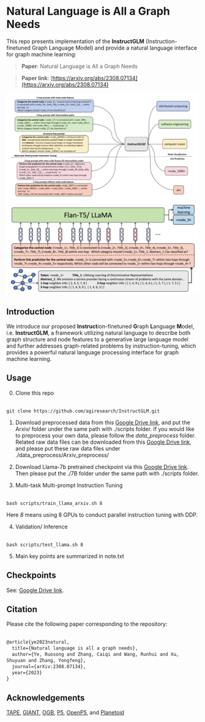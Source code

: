 # Natural Language is All a Graph Needs

This repo presents implementation of the **InstructGLM** (Instruction-finetuned Graph Language Model) and provide a natural language interface for graph machine learning:

>  **Paper**: Natural Language is All a Graph Needs <br>

>  **Paper link**: [https://arxiv.org/abs/2308.07134](https://arxiv.org/abs/2308.07134)
  

![Teaser](pic/pc_1.png)
![Teaser](pic/pc_2.png)
  

## Introduction

We introduce our proposed **Instruct**ion-finetuned **G**raph **L**anguage **M**odel, i.e. **InstructGLM**, a framework utilizing natural language to describe both graph structure and node features to a generative large language model and further addresses graph-related problems by instruction-tuning, which provides a powerful natural language processing interface for graph machine learning.

## Usage

  

0. Clone this repo

  

```

git clone https://github.com/agiresearch/InstructGLM.git

```

  

1. Download preprocessed data from this [Google Drive link](https://drive.google.com/file/d/1xN4cnmSSrEdgn4xopsUEeQRRghaQ3B1B/view?usp=drive_link), and put the Arxiv/ folder under the same path with ./scripts folder. If you would like to preprocess your own data, please follow the *data_preprocess* folder. Related raw data files can be downloaded from this [Google Drive link](https://drive.google.com/file/d/1pmWjrg195Rk-MHwrcaAhGGNcqCY-gEOc/view?usp=drive_link), and please put these raw data files under ./data_preprocess/Arxiv_preprocess/

  

2. Download Llama-7b pretrained checkpoint via this [Google Drive link](https://drive.google.com/file/d/1wLaPMSDAxCMcl3pJ-0bYymOid3gkULc3/view?usp=drive_link). Then please put the ./7B folder under the same path with ./scripts folder.

  
  

3. Multi-task Multi-prompt Instruction Tuning

  

```

bash scripts/train_llama_arxiv.sh 8

```

Here *8* means using 8 GPUs to conduct parallel instruction tuning with DDP.

4. Validation/ Inference

```

bash scripts/test_llama.sh 8

```
5. Main key points are summarized in note.txt
  
  

## Checkpoints

See: [Google Drive link](https://drive.google.com/file/d/1aNAx0gWpDyHlqYOUR17NomJNQJEMwprI/view?usp=drive_link).
 

## Citation

  

Please cite the following paper corresponding to the repository:

```

@article{ye2023natural,
  title={Natural language is all a graph needs},
  author={Ye, Ruosong and Zhang, Caiqi and Wang, Runhui and Xu, Shuyuan and Zhang, Yongfeng},
  journal={arXiv:2308.07134},
  year={2023}
}

```

  

## Acknowledgements

  

[TAPE](https://github.com/XiaoxinHe/TAPE), [GIANT](https://github.com/amzn/pecos/tree/mainline/examples/giant-xrt), [OGB](https://ogb.stanford.edu/docs/home/), [P5](https://github.com/jeykigung/P5), [OpenP5](https://github.com/agiresearch/OpenP5), and [Planetoid](https://arxiv.org/pdf/1603.08861.pdf)
